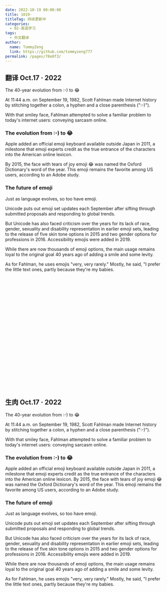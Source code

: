 ```yaml
---
date: 2022-10-19 00:00:00
title: 1019-
titleTag: 持续更新中
categories: 
  - 02-英语学习
tags: 
  - 外文翻译
author: 
  name: TommyZeng
  link: https://github.com/tommyzeng777
permalink: /pages/78e8f3/
---
```


## 翻译 Oct.17 · 2022

The 40-year evolution from :-) to 😂

At 11:44 a.m. on September 19, 1982, Scott Fahlman made Internet history by stitching together a colon, a hyphen and a close parenthesis (":-)").<!-- more -->

With that smiley face, Fahlman attempted to solve a familiar problem to today's internet users: conveying sarcasm online.

### The evolution from :-) to 😂

Apple added an official emoji keyboard available outside Japan in 2011, a milestone that emoji experts credit as the true entrance of the characters into the American online lexicon.

By 2015, the face with tears of joy emoji 😂 was named the Oxford Dictionary's word of the year. This emoji remains the favorite among US users, according to an Adobe study.

### The future of emoji

Just as language evolves, so too have emoji.

Unicode puts out emoji set updates each September after sifting through submitted proposals and responding to global trends.

But Unicode has also faced criticism over the years for its lack of race, gender, sexuality and disability representation in earlier emoji sets, leading to the release of five skin tone options in 2015 and two gender options for professions in 2016. Accessibility emojis were added in 2019.

While there are now thousands of emoji options, the main usage remains loyal to the original goal 40 years ago of adding a smile and some levity.

As for Fahlman, he uses emojis "very, very rarely." Mostly, he said, "I prefer the little text ones, partly because they're my babies.

<br><br><br><br><br><br><br><br><br><br><br><br><br><br><br><br><br><br><br><br><br>


## 生肉 Oct.17 · 2022
The 40-year evolution from :-) to 😂

At 11:44 a.m. on September 19, 1982, Scott Fahlman made Internet history by stitching together a colon, a hyphen and a close parenthesis (":-)").

With that smiley face, Fahlman attempted to solve a familiar problem to today's internet users: conveying sarcasm online.

### The evolution from :-) to 😂

Apple added an official emoji keyboard available outside Japan in 2011, a milestone that emoji experts credit as the true entrance of the characters into the American online lexicon.
By 2015, the face with tears of joy emoji 😂 was named the Oxford Dictionary's word of the year. This emoji remains the favorite among US users, according to an Adobe study.

### The future of emoji

Just as language evolves, so too have emoji.

Unicode puts out emoji set updates each September after sifting through submitted proposals and responding to global trends.

But Unicode has also faced criticism over the years for its lack of race, gender, sexuality and disability representation in earlier emoji sets, leading to the release of five skin tone options in 2015 and two gender options for professions in 2016. Accessibility emojis were added in 2019.

While there are now thousands of emoji options, the main usage remains loyal to the original goal 40 years ago of adding a smile and some levity.

As for Fahlman, he uses emojis "very, very rarely." Mostly, he said, "I prefer the little text ones, partly because they're my babies.